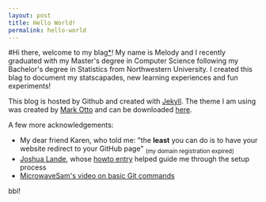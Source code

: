 ```yaml
---
layout: post
title: Hello World!
permalink: hello-world
---
```


#Hi there, welcome to my blag[*](https://xkcd.com/148/)! 
My name is Melody and I recently graduated with my Master's degree in Computer Science following my Bachelor's degree in Statistics from Northwestern University. I created this blag to document my statscapades, new learning experiences and fun experiments! 

This blog is hosted by Github and created with [Jekyll](http://jekyllrb.com/). The theme I am using was created by [Mark Otto](http://markdotto.com/) and can be downloaded [here](https://github.com/poole/lanyon/#readme). 

A few more acknowledgements:
* My dear friend Karen, who told me: "the **least** you can do is to have your website redirect to your GitHub page" <sub>(my domain registration expired)</sub>
* [Joshua Lande](http://joshualande.com/), whose [howto entry](http://joshualande.com/jekyll-github-pages-poole/) helped guide me through the setup process
* [MicrowaveSam's video on basic Git commands](https://www.youtube.com/watch?v=73I5dRucCds)

bbl!